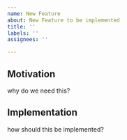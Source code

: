 ```yaml
---
name: New Feature
about: New Feature to be implemented
title: ''
labels: ''
assignees: ''

---
```


## Motivation
why do we need this?

## Implementation
how should this be implemented?
